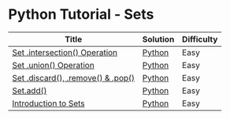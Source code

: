# Python Tutorial - Sets

| Title | Solution | Difficulty |
| ----- | -------- | ---------- |
| [Set .intersection() Operation](https://www.hackerrank.com/challenges/py-set-intersection-operation) | [Python](./Set%20.intersection()%20Operation/main.py) | Easy |
| [Set .union() Operation](https://www.hackerrank.com/challenges/py-set-union) | [Python](./Set%20.union()%20Operation/main.py) | Easy |
| [Set .discard(), .remove() & .pop()](https://www.hackerrank.com/challenges/py-set-discard-remove-pop) | [Python](./Set%20.discard(),%20.remove()%20&%20.pop()/main.py) | Easy |
| [Set.add()](https://www.hackerrank.com/challenges/py-set-add) | [Python](./Set.add()/main.py) | Easy |
| [Introduction to Sets](https://www.hackerrank.com/challenges/py-introduction-to-sets) | [Python](./Introduction%20to%20Sets/main.py) | Easy |
